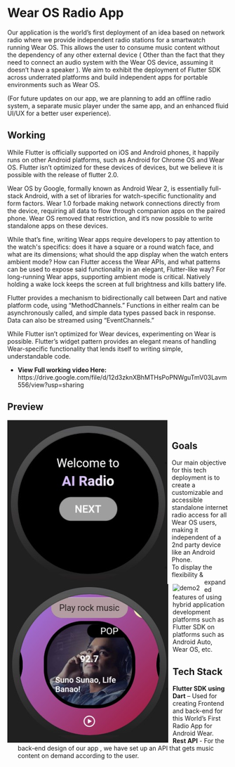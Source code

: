 # Wear OS Radio App

Our application is the world’s first deployment of an idea based on network radio where we provide independent radio stations for a smartwatch running Wear OS. This allows the user to consume music content without the dependency of any other external device ( Other than the fact that they need to connect an audio system with the Wear OS device, assuming it doesn’t have a speaker ). We aim to exhibit the deployment of Flutter SDK across underrated platforms and build independent apps for portable environments such as Wear OS.

(For future updates on our app, we are planning to add an offline radio system, a separate music player under the same app, and an enhanced fluid UI/UX for a better user experience).

## Working

While Flutter is officially supported on iOS and Android phones, it happily runs on other Android platforms, such as Android for Chrome OS and Wear OS. Flutter isn’t optimized for these devices of devices, but we believe it is possible with the release of flutter 2.0.

Wear OS by Google, formally known as Android Wear 2, is essentially full-stack Android, with a set of libraries for watch-specific functionality and form factors. Wear 1.0 forbade making network connections directly from the device, requiring all data to flow through companion apps on the paired phone. Wear OS removed that restriction, and it’s now possible to write standalone apps on these devices.

While that’s fine, writing Wear apps require developers to pay attention to the watch's specifics: does it have a square or a round watch face, and what are its dimensions; what should the app display when the watch enters ambient mode?
How can Flutter access the Wear APIs, and what patterns can be used to expose said functionality in an elegant, Flutter-like way?
For long-running Wear apps, supporting ambient mode is critical. Natively holding a wake lock keeps the screen at full brightness and kills battery life.

Flutter provides a mechanism to bidirectionally call between Dart and native platform code, using “MethodChannels.” Functions in either realm can be asynchronously called, and simple data types passed back in response. Data can also be streamed using “EventChannels.”

While Flutter isn’t optimized for Wear devices, experimenting on Wear is possible. Flutter’s widget pattern provides an elegant means of handling Wear-specific functionality that lends itself to writing simple, understandable code.

<ul>
<li><b>View Full working video Here:</b> https://drive.google.com/file/d/12d3zknXBhMTHsPoPNWguTmV03Lavm556/view?usp=sharing</li>
</ul>

## Preview

<img src="./Demo/ss1.jpg"
     alt="demo1"
     style="float: left; margin-right: 10px;" />
<img src="./Demo/ss2.jpg"
     alt="demo2"
     style="float: left; margin-right: 10px;" />
<br>
<img src="./Demo/working.gif"
     alt="demo2"
     style="float: left; margin-right: 10px;" />

## Goals


- Our main objective for this tech deployment is to create a customizable and accessible standalone internet radio access for all Wear OS users, making it independent of a 2nd party device like an Android Phone.
- To display the flexibility & expanded features of using hybrid application development platforms such as Flutter SDK on platforms such as Android Auto, Wear OS, etc.

## Tech Stack

<ul>
<li><b>Flutter SDK using Dart</b> – Used for creating Frontend and back-end for this World’s First Radio App for Android Wear.</li>
<li><b>Rest API</b> - For the back-end design of our app , we have set up an API that gets music content on demand according to the user.</li>
</ul>
